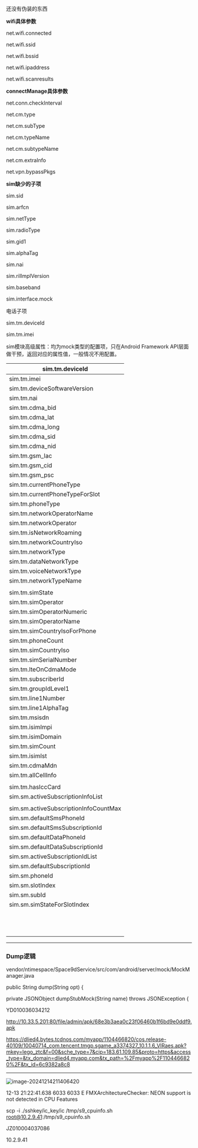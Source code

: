 还没有伪装的东西

**wifi具体参数**

net.wifi.connected

net.wifi.ssid

net.wifi.bssid

net.wifi.ipaddress

net.wifi.scanresults



**connectManage具体参数**

net.conn.checkInterval

net.cm.type

net.cm.subType

net.cm.typeName

net.cm.subtypeName

net.cm.extraInfo

net.vpn.bypassPkgs



**sim缺少的子项**

sim.sid

sim.arfcn

sim.netType

sim.radioType

sim.gid1

sim.alphaTag

sim.nai

sim.rilImplVersion

sim.baseband

sim.interface.mock



电话子项

sim.tm.deviceId

sim.tm.imei

sim模块高级属性：均为mock类型的配置项，只在Android Framework API层面做干预，返回对应的属性值，一般情况不用配置。

| sim.tm.deviceId                       |
| ------------------------------------- |
| sim.tm.imei                           |
| sim.tm.deviceSoftwareVersion          |
| sim.tm.nai                            |
| sim.tm.cdma_bid                       |
| sim.tm.cdma_lat                       |
| sim.tm.cdma_long                      |
| sim.tm.cdma_sid                       |
| sim.tm.cdma_nid                       |
| sim.tm.gsm_lac                        |
| sim.tm.gsm_cid                        |
| sim.tm.gsm_psc                        |
| sim.tm.currentPhoneType               |
| sim.tm.currentPhoneTypeForSlot        |
| sim.tm.phoneType                      |
| sim.tm.networkOperatorName            |
| sim.tm.networkOperator                |
| sim.tm.isNetworkRoaming               |
| sim.tm.networkCountryIso              |
| sim.tm.networkType                    |
| sim.tm.dataNetworkType                |
| sim.tm.voiceNetworkType               |
| sim.tm.networkTypeName                |
|                                       |
| sim.tm.simState                       |
| sim.tm.simOperator                    |
| sim.tm.simOperatorNumeric             |
| sim.tm.simOperatorName                |
| sim.tm.simCountryIsoForPhone          |
| sim.tm.phoneCount                     |
| sim.tm.simCountryIso                  |
| sim.tm.simSerialNumber                |
| sim.tm.lteOnCdmaMode                  |
| sim.tm.subscriberId                   |
| sim.tm.groupIdLevel1                  |
| sim.tm.line1Number                    |
| sim.tm.line1AlphaTag                  |
| sim.tm.msisdn                         |
| sim.tm.isimImpi                       |
| sim.tm.isimDomain                     |
| sim.tm.simCount                       |
| sim.tm.isimIst                        |
| sim.tm.cdmaMdn                        |
| sim.tm.allCellInfo                    |
|                                       |
| sim.tm.hasIccCard                     |
| sim.sm.activeSubscriptionInfoList     |
|                                       |
| sim.sm.activeSubscriptionInfoCountMax |
| sim.sm.defaultSmsPhoneId              |
| sim.sm.defaultSmsSubscriptionId       |
| sim.sm.defaultDataPhoneId             |
| sim.sm.defaultDataSubscriptionId      |
| sim.sm.activeSubscriptionIdList       |
| sim.sm.defaultSubscriptionId          |
| sim.sm.phoneId                        |
| sim.sm.slotIndex                      |
| sim.sm.subId                          |
| sim.sm.simStateForSlotIndex           |
|                                       |
|                                       |
|                                       |
|                                       |
|                                       |
|                                       |
|                                       |
|                                       |
|                                       |
|                                       |
|                                       |
|                                       |

-------

### Dump逻辑

vendor/ntimespace/Space9dService/src/com/android/server/mock/MockManager.java

public String dump(String opt) {

private JSONObject dumpStubMock(String name) throws JSONException {





YD010036034212

http://10.33.5.201:80/file/admin/apk/68e3b3aea0c23f06460b1f6bd9e0ddf9.apk 

https://dlied4.bytes.tcdnos.com/myapp/1104466820/cos.release-40109/10040714_com.tencent.tmgp.sgame_a3374327_10.1.1.6_VlRaes.apk?mkey=lego_ztc&f=00&sche_type=7&cip=183.61.109.85&proto=https&access_type=&tx_domain=dlied4.myapp.com&tx_path=%2Fmyapp%2F1104466820%2F&tx_id=6c9382a8c8

-----

![image-20241214211406420](https://cdn.jsdelivr.net/gh/chaixiang2002/repo/picgo/img/202412142114910.png)



12-13 21:22:41.638  6033  6033 E FMXArchitectureChecker: NEON support is not detected in CPU Features



scp -i ./sshkey/ic_key/ic  /tmp/s9_cpuinfo.sh root@10.2.9.41:/tmp/s9_cpuinfo.sh

JZ010004037086 

10.2.9.41
